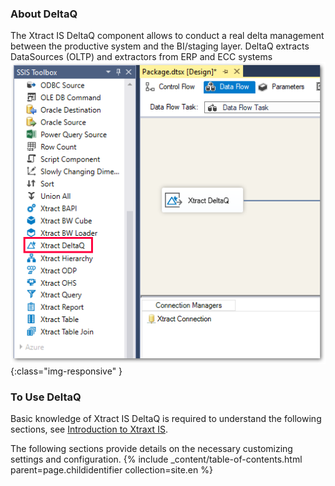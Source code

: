 ### About DeltaQ
The Xtract IS DeltaQ component allows to conduct a real delta management between the productive system and the BI/staging layer.
DeltaQ extracts DataSources (OLTP) and extractors from ERP and ECC systems 
![DeltaQ](/img/content/xis/xis_deltaq_overview.png){:class="img-responsive" }

### To Use DeltaQ
Basic knowledge of Xtract IS DeltaQ is required to understand the following sections, see [Introduction to Xtraxt IS](./introduction).

The following sections provide details on the necessary customizing settings and configuration.
{% include _content/table-of-contents.html parent=page.childidentifier collection=site.en %}

